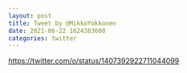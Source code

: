 ```yaml
--- 
layout: post 
title: Tweet by @MikkoYokkonen 
date: 2021-06-22 1624383600 
categories: twitter 
--- 
```

https://twitter.com/o/status/1407392922711044099